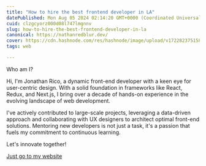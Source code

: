 ```yaml
---
title: "How to hire the best frontend developer in LA"
datePublished: Mon Aug 05 2024 02:14:20 GMT+0000 (Coordinated Universal Time)
cuid: clzgcyorz000d08l747lmgnnv
slug: how-to-hire-the-best-frontend-developer-in-la
canonical: https://nathanredblur.dev/
cover: https://cdn.hashnode.com/res/hashnode/image/upload/v1722823751588/b775d8ea-db0b-4b5e-b705-4f27ccb84fad.png
tags: web

---
```


Who am I?

Hi, I'm Jonathan Rico, a dynamic front-end developer with a keen eye for user-centric design. With a solid foundation in frameworks like React, Redux, and Next.js, I bring over a decade of hands-on experience in the evolving landscape of web development.

I've actively contributed to large-scale projects, leveraging a data-driven approach and collaborating with UX designers to architect optimal front-end solutions. Mentoring new developers is not just a task, it's a passion that fuels my commitment to continuous learning.

Let's innovate together!

[Just go to my website](https://nathanredblur.dev)
